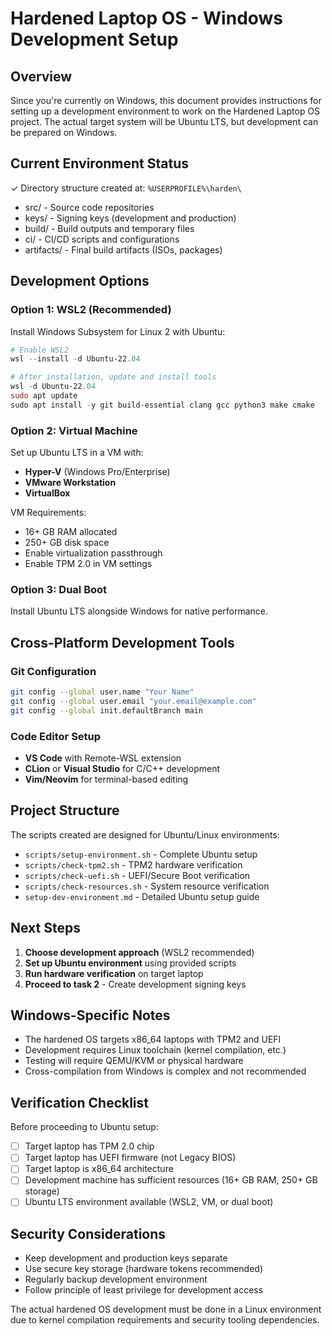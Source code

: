 # Hardened Laptop OS - Windows Development Setup

## Overview

Since you're currently on Windows, this document provides instructions for setting up a development environment to work on the Hardened Laptop OS project. The actual target system will be Ubuntu LTS, but development can be prepared on Windows.

## Current Environment Status

✓ Directory structure created at: `%USERPROFILE%\harden\`
- src/        - Source code repositories  
- keys/       - Signing keys (development and production)
- build/      - Build outputs and temporary files
- ci/         - CI/CD scripts and configurations
- artifacts/  - Final build artifacts (ISOs, packages)

## Development Options

### Option 1: WSL2 (Recommended)

Install Windows Subsystem for Linux 2 with Ubuntu:

```powershell
# Enable WSL2
wsl --install -d Ubuntu-22.04

# After installation, update and install tools
wsl -d Ubuntu-22.04
sudo apt update
sudo apt install -y git build-essential clang gcc python3 make cmake
```

### Option 2: Virtual Machine

Set up Ubuntu LTS in a VM with:
- **Hyper-V** (Windows Pro/Enterprise)
- **VMware Workstation**  
- **VirtualBox**

VM Requirements:
- 16+ GB RAM allocated
- 250+ GB disk space
- Enable virtualization passthrough
- Enable TPM 2.0 in VM settings

### Option 3: Dual Boot

Install Ubuntu LTS alongside Windows for native performance.

## Cross-Platform Development Tools

### Git Configuration
```bash
git config --global user.name "Your Name"
git config --global user.email "your.email@example.com"
git config --global init.defaultBranch main
```

### Code Editor Setup
- **VS Code** with Remote-WSL extension
- **CLion** or **Visual Studio** for C/C++ development
- **Vim/Neovim** for terminal-based editing

## Project Structure

The scripts created are designed for Ubuntu/Linux environments:

- `scripts/setup-environment.sh` - Complete Ubuntu setup
- `scripts/check-tpm2.sh` - TPM2 hardware verification
- `scripts/check-uefi.sh` - UEFI/Secure Boot verification  
- `scripts/check-resources.sh` - System resource verification
- `setup-dev-environment.md` - Detailed Ubuntu setup guide

## Next Steps

1. **Choose development approach** (WSL2 recommended)
2. **Set up Ubuntu environment** using provided scripts
3. **Run hardware verification** on target laptop
4. **Proceed to task 2** - Create development signing keys

## Windows-Specific Notes

- The hardened OS targets x86_64 laptops with TPM2 and UEFI
- Development requires Linux toolchain (kernel compilation, etc.)
- Testing will require QEMU/KVM or physical hardware
- Cross-compilation from Windows is complex and not recommended

## Verification Checklist

Before proceeding to Ubuntu setup:

- [ ] Target laptop has TPM 2.0 chip
- [ ] Target laptop has UEFI firmware (not Legacy BIOS)
- [ ] Target laptop is x86_64 architecture
- [ ] Development machine has sufficient resources (16+ GB RAM, 250+ GB storage)
- [ ] Ubuntu LTS environment available (WSL2, VM, or dual boot)

## Security Considerations

- Keep development and production keys separate
- Use secure key storage (hardware tokens recommended)
- Regularly backup development environment
- Follow principle of least privilege for development access

The actual hardened OS development must be done in a Linux environment due to kernel compilation requirements and security tooling dependencies.